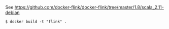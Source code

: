 See https://github.com/docker-flink/docker-flink/tree/master/1.8/scala_2.11-debian

```
$ docker build -t "flink" .

```
